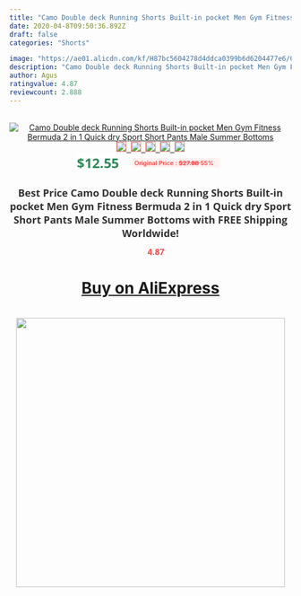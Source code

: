 ```yaml
---
title: "Camo Double deck Running Shorts Built-in pocket Men Gym Fitness Bermuda 2 in 1 Quick dry Sport Short Pants Male Summer Bottoms"
date: 2020-04-8T09:50:36.892Z
draft: false
categories: "Shorts"

image: "https://ae01.alicdn.com/kf/H87bc5604278d4ddca0399b6d6204477e6/Camo-Double-deck-Running-Shorts-Built-in-pocket-Men-Gym-Fitness-Bermuda-2-in-1-Quick.jpg"
description: "Camo Double deck Running Shorts Built-in pocket Men Gym Fitness Bermuda 2 in 1 Quick dry Sport Short Pants Male Summer Bottoms"
author: Agus
ratingvalue: 4.87
reviewcount: 2.888
---
```

<br>
<div style="text-align: center;">
<a href="https://s.click.aliexpress.com/e/_A1nj13" target="_blank" rel="nofollow noopener noreferrer"><img alt="Camo Double deck Running Shorts Built-in pocket Men Gym Fitness Bermuda 2 in 1 Quick dry Sport Short Pants Male Summer Bottoms" class="magnifier-image" src="https://ae01.alicdn.com/kf/H87bc5604278d4ddca0399b6d6204477e6/Camo-Double-deck-Running-Shorts-Built-in-pocket-Men-Gym-Fitness-Bermuda-2-in-1-Quick.jpg_640x640.jpg">
<br>
<img style="border:1px solid salmon" src="https://ae01.alicdn.com/kf/H87bc5604278d4ddca0399b6d6204477e6/Camo-Double-deck-Running-Shorts-Built-in-pocket-Men-Gym-Fitness-Bermuda-2-in-1-Quick.jpg_120x120.jpg">&nbsp;&nbsp;<img style="border:1px solid salmon" src="https://ae01.alicdn.com/kf/H63175541f0824bbfbf922f687d52cab6x/Camo-Double-deck-Running-Shorts-Built-in-pocket-Men-Gym-Fitness-Bermuda-2-in-1-Quick.jpg_120x120.jpg">&nbsp;&nbsp;<img style="border:1px solid salmon" src="https://ae01.alicdn.com/kf/H11e267c92fc44b59a5246242a7a5407at/Camo-Double-deck-Running-Shorts-Built-in-pocket-Men-Gym-Fitness-Bermuda-2-in-1-Quick.jpg_120x120.jpg">&nbsp;&nbsp;<img style="border:1px solid salmon" src="https://ae01.alicdn.com/kf/He1f11ceac17741e392b427c4e6ae1491U/Camo-Double-deck-Running-Shorts-Built-in-pocket-Men-Gym-Fitness-Bermuda-2-in-1-Quick.jpg_120x120.jpg">&nbsp;&nbsp;<img style="border:1px solid salmon" src="https://ae01.alicdn.com/kf/Habd65a00ee0d4a0ab8b9c8f65649e86fm/Camo-Double-deck-Running-Shorts-Built-in-pocket-Men-Gym-Fitness-Bermuda-2-in-1-Quick.jpg_120x120.jpg"></a></div><br0>
<div style="text-align: center;"><span style="background-color: white; border: 0px; box-sizing: border-box; color: seagreen; display: inline-block; font-family: &quot;open sans&quot; , &quot;arial&quot; , &quot;helvetica&quot; , sans-serif , &quot;heiti&quot;; font-size: 24px; font-stretch: inherit; font-weight: 700; line-height: inherit; margin: 0px 10px 0px 0px; padding: 0px; vertical-align: middle;">$12.55 </span>
<span style="background: rgb(255 , 241 , 241); border-radius: 3px; border: 0px; box-sizing: border-box; color: #ff4747; display: inline-block; font-family: inherit; font-size: 12px; font-stretch: inherit; font-style: inherit; font-variant: inherit; font-weight: 600; line-height: inherit; margin: 0px; padding: 2px 5px; transform: scale(0.9); vertical-align: middle;">Original Price : <b style="text-decoration: line-through;">$27.88 </b> 55%&nbsp;&nbsp;</span></div>
<h1 style="color: #333333; display: inline-block; font-family: &quot;open sans&quot; , &quot;arial&quot; , &quot;helvetica&quot; , sans-serif , &quot;heiti&quot;; font-size: 18px; font-stretch: inherit; font-weight: 700; text-align: center;">Best Price Camo Double deck Running Shorts Built-in pocket Men Gym Fitness Bermuda 2 in 1 Quick dry Sport Short Pants Male Summer Bottoms with FREE Shipping Worldwide!</h1>
<div style="color: #ff4747; text-align: center;">
<img src="https://4.bp.blogspot.com/-M0ZcTcb-5uY/XleCXlxnR4I/AAAAAAAAAEc/OrjgMkXV1oMQFaCRZj5HQwOCBcu3w1FegCPcBGAYYCw/s1600/star.png" style="height: 15px;">&nbsp;<b>4.87</b></div>
<div class="button_cont" align="center"><a class="buynow_a" href="https://s.click.aliexpress.com/e/_A1nj13" target="_blank" rel="nofollow noopener noreferrer"><H1>Buy on AliExpress</H1></a></div><br>
<div class="separator" style="clear: both; text-align: center;">
<img src="https://lh3.googleusercontent.com/-pTy5HemUv9M/XlePHvY0dAI/AAAAAAAAAE4/0nX5iRUoIWY8eMW9Dpxeirr157OZliDIgCLcBGAsYHQ/s1600/badge.gif" width="480">
</div>
